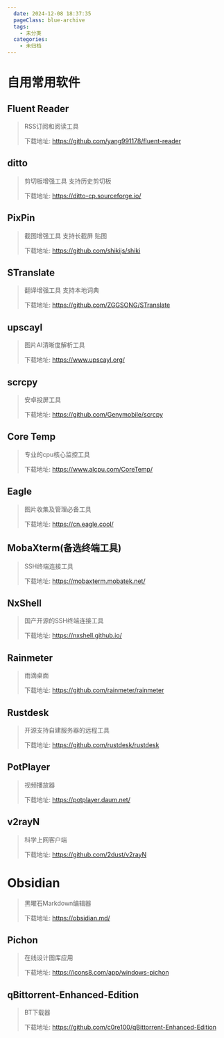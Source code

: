 ```yaml
---
  date: 2024-12-08 18:37:35
  pageClass: blue-archive
  tags:
    - 未分类
  categories:
    - 未归档
---
```


# 自用常用软件

## Fluent Reader

> RSS订阅和阅读工具
> 
> 下载地址: https://github.com/yang991178/fluent-reader

## ditto

> 剪切板增强工具 支持历史剪切板
> 
> 下载地址: https://ditto-cp.sourceforge.io/

## PixPin

> 截图增强工具 支持长截屏 贴图
> 
> 下载地址: https://github.com/shikijs/shiki

## STranslate

> 翻译增强工具 支持本地词典
> 
> 下载地址: https://github.com/ZGGSONG/STranslate

## upscayl

> 图片AI清晰度解析工具
> 
> 下载地址: https://www.upscayl.org/

## scrcpy

> 安卓投屏工具
> 
> 下载地址: https://github.com/Genymobile/scrcpy

## Core Temp

> 专业的cpu核心监控工具
> 
> 下载地址: https://www.alcpu.com/CoreTemp/

## Eagle

> 图片收集及管理必备工具
> 
> 下载地址: https://cn.eagle.cool/

## MobaXterm(备选终端工具)

> SSH终端连接工具
> 
> 下载地址: https://mobaxterm.mobatek.net/

## NxShell

> 国产开源的SSH终端连接工具
> 
> 下载地址: https://nxshell.github.io/

## Rainmeter

> 雨滴桌面
> 
> 下载地址: https://github.com/rainmeter/rainmeter

## Rustdesk

> 开源支持自建服务器的远程工具
> 
> 下载地址: https://github.com/rustdesk/rustdesk

## PotPlayer

> 视频播放器
> 
> 下载地址: https://potplayer.daum.net/

## v2rayN

> 科学上网客户端
> 
> 下载地址: https://github.com/2dust/v2rayN

# Obsidian
> 黑曜石Markdown编辑器
> 
> 下载地址: https://obsidian.md/

## Pichon

> 在线设计图库应用
> 
> 下载地址: https://icons8.com/app/windows-pichon

## qBittorrent-Enhanced-Edition

> BT下载器
> 
> 下载地址: https://github.com/c0re100/qBittorrent-Enhanced-Edition